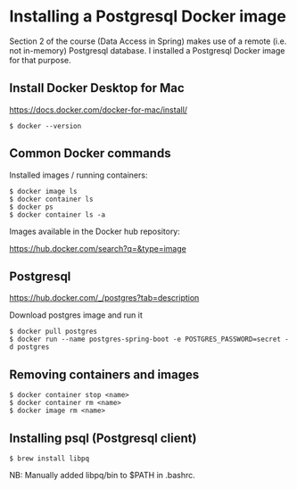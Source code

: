 # Installing a Postgresql Docker image

Section 2 of the course (Data Access in Spring) makes use of a remote (i.e. not in-memory) Postgresql database. 
I installed a Postgresql Docker image for that purpose.   

## Install Docker Desktop for Mac

https://docs.docker.com/docker-for-mac/install/

```
$ docker --version
```

## Common Docker commands

Installed images / running containers:

```
$ docker image ls
$ docker container ls
$ docker ps
$ docker container ls -a
```

Images available in the Docker hub repository: 

https://hub.docker.com/search?q=&type=image

## Postgresql

https://hub.docker.com/_/postgres?tab=description

Download postgres image and run it

```
$ docker pull postgres
$ docker run --name postgres-spring-boot -e POSTGRES_PASSWORD=secret -d postgres
```

## Removing containers and images

```
$ docker container stop <name>
$ docker container rm <name>
$ docker image rm <name>
```

## Installing psql (Postgresql client)

```
$ brew install libpq
```

NB: Manually added libpq/bin to $PATH in .bashrc.
